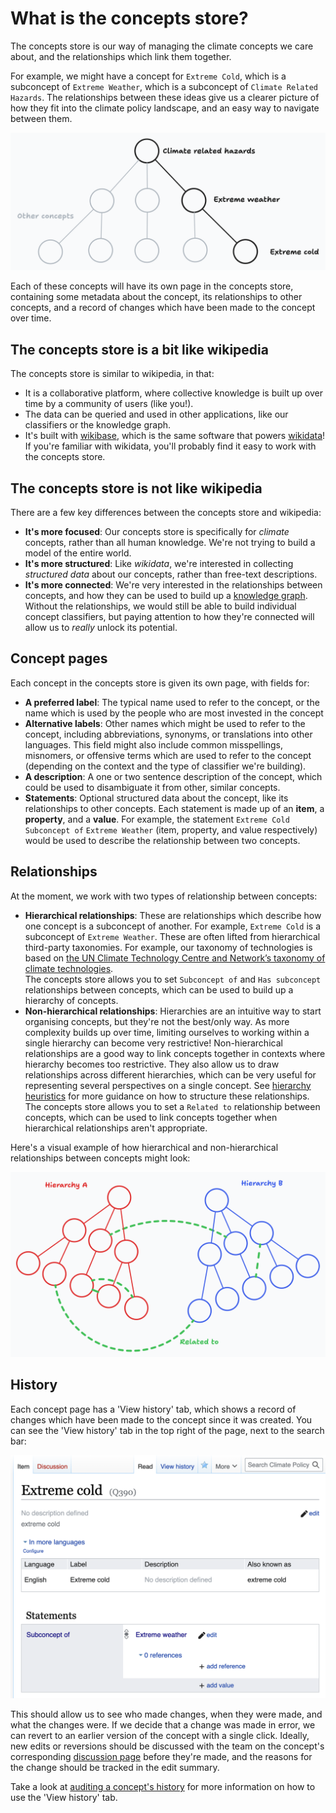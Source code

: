 # What is the concepts store?

The concepts store is our way of managing the climate concepts we care about, and the relationships which link them together.

For example, we might have a concept for `Extreme Cold`, which is a subconcept of `Extreme Weather`, which is a subconcept of `Climate Related Hazards`. The relationships between these ideas give us a clearer picture of how they fit into the climate policy landscape, and an easy way to navigate between them.

![](./images/concepts-store-example.png)

Each of these concepts will have its own page in the concepts store, containing some metadata about the concept, its relationships to other concepts, and a record of changes which have been made to the concept over time.

## The concepts store is a bit like wikipedia

The concepts store is similar to wikipedia, in that:

- It is a collaborative platform, where collective knowledge is built up over time by a community of users (like you!).
- The data can be queried and used in other applications, like our classifiers or the knowledge graph.
- It's built with [wikibase](https://en.wikipedia.org/wiki/Wikibase), which is the same software that powers [wikidata](https://www.wikidata.org/wiki/Wikidata:Main_Page)! If you're familiar with wikidata, you'll probably find it easy to work with the concepts store.

## The concepts store is not like wikipedia

There are a few key differences between the concepts store and wikipedia:

- **It's more focused**: Our concepts store is specifically for _climate_ concepts, rather than all human knowledge. We're not trying to build a model of the entire world.
- **It's more structured**: Like _wikidata_, we're interested in collecting _structured data_ about our concepts, rather than free-text descriptions.
- **It's more connected**: We're very interested in the relationships between concepts, and how they can be used to build up a [knowledge graph](../concepts-store-vs-knowledge-graph.md). Without the relationships, we would still be able to build individual concept classifiers, but paying attention to how they're connected will allow us to _really_ unlock its potential.

## Concept pages

Each concept in the concepts store is given its own page, with fields for:

- **A preferred label**: The typical name used to refer to the concept, or the name which is used by the people who are most invested in the concept
- **Alternative labels**: Other names which might be used to refer to the concept, including abbreviations, synonyms, or translations into other languages. This field might also include common misspellings, misnomers, or offensive terms which are used to refer to the concept (depending on the context and the type of classifier we're building).
- **A description**: A one or two sentence description of the concept, which could be used to disambiguate it from other, similar concepts.
- **Statements**: Optional structured data about the concept, like its relationships to other concepts. Each statement is made up of an **item**, a **property**, and a **value**. For example, the statement `Extreme Cold` `Subconcept of` `Extreme Weather` (item, property, and value respectively) would be used to describe the relationship between two concepts.

## Relationships

At the moment, we work with two types of relationship between concepts:

- **Hierarchical relationships**: These are relationships which describe how one concept is a subconcept of another. For example, `Extreme Cold` is a subconcept of `Extreme Weather`. These are often lifted from hierarchical third-party taxonomies. For example, our taxonomy of technologies is based on [the UN Climate Technology Centre and Network’s taxonomy of climate technologies](https://www.ctc-n.org/resources/ctcn-taxonomy).  
The concepts store allows you to set `Subconcept of` and `Has subconcept` relationships between concepts, which can be used to build up a hierarchy of concepts.
- **Non-hierarchical relationships**: Hierarchies are an intuitive way to start organising concepts, but they're not the best/only way. As more complexity builds up over time, limiting ourselves to working within a single hierarchy can become very restrictive! Non-hierarchical relationships are a good way to link concepts together in contexts where hierarchy becomes too restrictive. They also allow us to draw relationships across different hierarchies, which can be very useful for representing several perspectives on a single concept. See [hierarchy heuristics](./hierarchy-heuristics.md) for more guidance on how to structure these relationships.
The concepts store allows you to set a `Related to` relationship between concepts, which can be used to link concepts together when hierarchical relationships aren't appropriate.

Here's a visual example of how hierarchical and non-hierarchical relationships between concepts might look:

![](./images/relationships-example.png)

## History

Each concept page has a 'View history' tab, which shows a record of changes which have been made to the concept since it was created. You can see the 'View history' tab in the top right of the page, next to the search bar:

![](./images/view-history-tab.png)

This should allow us to see who made changes, when they were made, and what the changes were. If we decide that a change was made in error, we can revert to an earlier version of the concept with a single click. Ideally, new edits or reversions should be discussed with the team on the concept's corresponding [discussion page](./discussion-pages.md) before they're made, and the reasons for the change should be tracked in the edit summary.

Take a look at [auditing a concept's history](./auditing-a-concepts-history.md) for more information on how to use the 'View history' tab.
